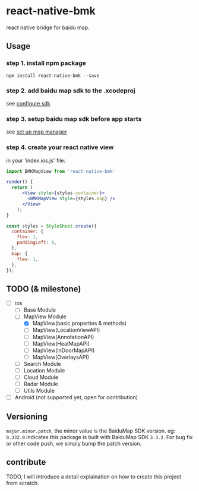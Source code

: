 # react-native-bmk

react native bridge for baidu map.

## Usage

### step 1. install npm package

```
npm install react-native-bmk --save
```
### step 2. add baidu map sdk to the .xcodeproj

see [configure sdk](http://lbsyun.baidu.com/index.php?title=iossdk/guide/buildproject)

### step 3. setup baidu map sdk before app starts

see [set up map manager](http://lbsyun.baidu.com/index.php?title=iossdk/guide/hellobaidumap)

### step 4. create your react native view
in your 'index.ios.js' file:
```jsx
import BMKMapView from 'react-native-bmk'

render() {
  return (
      <View style={styles.container}>
        <BMKMapView style={styles.map} />
      </View>
    );
}

const styles = StyleSheet.create({
  container: {
    flex: 1,
    paddingLeft: 0,
  },
  map: {
    flex: 1,
  },
});
```

## TODO (& milestone)

- [ ] ios
  - [ ] Base Module
  - [ ] MapView Module
    - [x] MapView(basic properties & methods)
    - [ ] MapView(LocationViewAPI)
    - [ ] MapView(AnnotationAPI)
    - [ ] MapView(HeatMapAPI)
    - [ ] MapView(InDoorMapAPI)
    - [ ] MapView(OverlaysAPI)
  - [ ] Search Module
  - [ ] Location Module
  - [ ] Cloud Module
  - [ ] Radar Module
  - [ ] Utils Module
- [ ] Android (not supported yet, open for contribution)

## Versioning

`major.minor.patch`, the minor value is the BaiduMap SDK version.
eg: `0.332.0` indicates this package is built with BaiduMap SDK `3.3.2`.
For bug fix or other code push, we simply bump the patch version.

## contribute

TODO, I will introduce a detail explaination on how to create this project from scratch.
